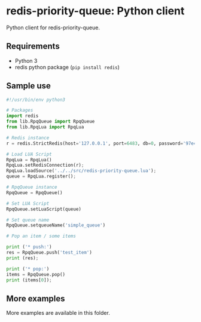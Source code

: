 # redis-priority-queue: Python client

Python client for redis-priority-queue.

## Requirements

 - Python 3
 - redis python package (`pip install redis`)

## Sample use

```python
#!/usr/bin/env python3

# Packages
import redis
from lib.RpqQueue import RpqQueue
from lib.RpqLua import RpqLua

# Redis instance
r = redis.StrictRedis(host='127.0.0.1', port=6483, db=0, password='97e4cda4851539dbb33a891fdd714499501a4dc8')

# Load LUA Script
RpqLua = RpqLua()
RpqLua.setRedisConnection(r);
RpqLua.loadSource('../../src/redis-priority-queue.lua');
queue = RpqLua.register();

# RpqQueue instance
RpqQueue = RpqQueue()

# Set LUA Script
RpqQueue.setLuaScript(queue)

# Set queue name
RpqQueue.setqueueName('simple_queue')

# Pop an item / some items

print ('* push:')
res = RpqQueue.push('test_item')
print (res);

print ('* pop:')
items = RpqQueue.pop()
print (items[0]);

```

## More examples

More examples are available in this folder.
